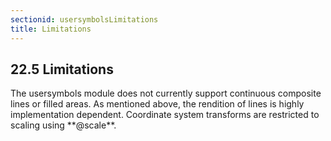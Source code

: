 ```yaml
---
sectionid: usersymbolsLimitations
title: Limitations
---
```



<h2 id="usersymbolsLimitations">
   <span class="headingNumber">22.5</span>
   <span class="head">Limitations</span>
</h2>
The usersymbols module does not currently support continuous composite lines or filled
areas.
As mentioned above, the rendition of lines is highly implementation dependent. Coordinate
system transforms are restricted to scaling using **@scale**.


<!--<p>{QUESTION: What is the significance of att.coordinated on <gi scheme="MEI">symbolDef</gi>?}</p>-->
